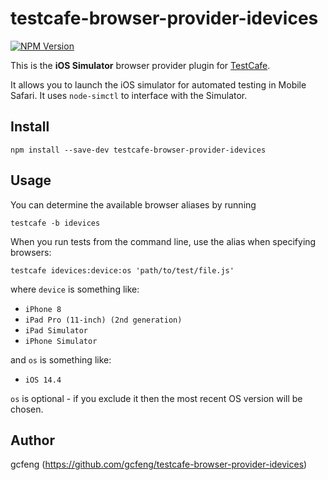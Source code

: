 # testcafe-browser-provider-idevices
<a href="https://www.npmjs.com/package/testcafe-browser-provider-idevices"><img alt="NPM Version" src="https://img.shields.io/npm/v/testcafe-browser-provider-idevices.svg" data-canonical-src="https://img.shields.io/npm/v/testcafe-browser-provider-idevices.svg" style="max-width:100%;"></a>

This is the **iOS Simulator** browser provider plugin for [TestCafe](http://devexpress.github.io/testcafe).

It allows you to launch the iOS simulator for automated testing in Mobile Safari. It uses `node-simctl` to interface
with the Simulator.

## Install

```
npm install --save-dev testcafe-browser-provider-idevices
```

## Usage


You can determine the available browser aliases by running
```
testcafe -b idevices
```

When you run tests from the command line, use the alias when specifying browsers:

```
testcafe idevices:device:os 'path/to/test/file.js'
```

where `device` is something like:
- `iPhone 8`
- `iPad Pro (11-inch) (2nd generation)`
- `iPad Simulator`
- `iPhone Simulator`

and `os` is something like:
- `iOS 14.4`

`os` is optional - if you exclude it then the most recent OS version will be chosen.

## Author
gcfeng (https://github.com/gcfeng/testcafe-browser-provider-idevices)
